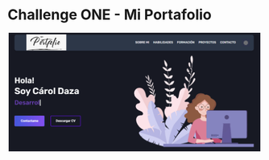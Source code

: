 #  Challenge ONE - Mi Portafolio



<p align="center" >
     <img width="500" heigth="300" src="https://github.com/Carol-dc/Mi-Portafolio/blob/main/portafolio.png">
</p>


 

